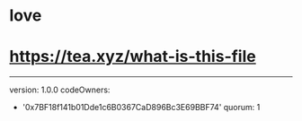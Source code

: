 # love
# https://tea.xyz/what-is-this-file
---
version: 1.0.0
codeOwners:
  - '0x7BF18f141b01Dde1c6B0367CaD896Bc3E69BBF74'
quorum: 1
